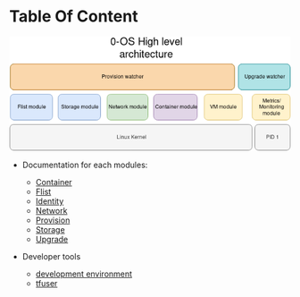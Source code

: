 # Table Of Content

![architecture](../assets/0-OS_v2_architecture.png)

- Documentation for each modules:
  - [Container](container/readme.md)
  - [Flist](flist/readme.md)
  - [Identity](identity/readme.md)
  - [Network](network/readme.md)
  - [Provision](provision/readme.md)
  - [Storage](storage/readme.md)
  - [Upgrade](upgrade/readme.md)

- Developer tools
  - [development environment](../qemu)
  - [tfuser](tfuser/readme.md)